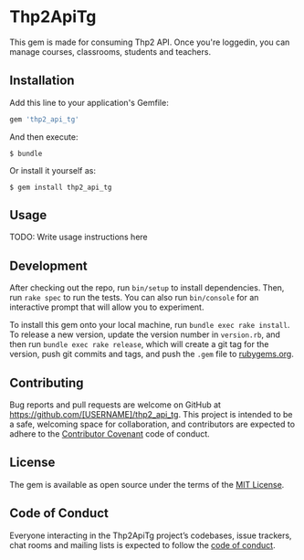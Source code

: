 # Thp2ApiTg

This gem is made for consuming Thp2 API. 
Once you're loggedin, you can manage courses, classrooms, students and teachers.

## Installation

Add this line to your application's Gemfile:

```ruby
gem 'thp2_api_tg'
```

And then execute:

    $ bundle

Or install it yourself as:

    $ gem install thp2_api_tg

## Usage

TODO: Write usage instructions here

## Development

After checking out the repo, run `bin/setup` to install dependencies. Then, run `rake spec` to run the tests. You can also run `bin/console` for an interactive prompt that will allow you to experiment.

To install this gem onto your local machine, run `bundle exec rake install`. To release a new version, update the version number in `version.rb`, and then run `bundle exec rake release`, which will create a git tag for the version, push git commits and tags, and push the `.gem` file to [rubygems.org](https://rubygems.org).

## Contributing

Bug reports and pull requests are welcome on GitHub at https://github.com/[USERNAME]/thp2_api_tg. This project is intended to be a safe, welcoming space for collaboration, and contributors are expected to adhere to the [Contributor Covenant](http://contributor-covenant.org) code of conduct.

## License

The gem is available as open source under the terms of the [MIT License](https://opensource.org/licenses/MIT).

## Code of Conduct

Everyone interacting in the Thp2ApiTg project’s codebases, issue trackers, chat rooms and mailing lists is expected to follow the [code of conduct](https://github.com/[USERNAME]/thp2_api_tg/blob/master/CODE_OF_CONDUCT.md).
